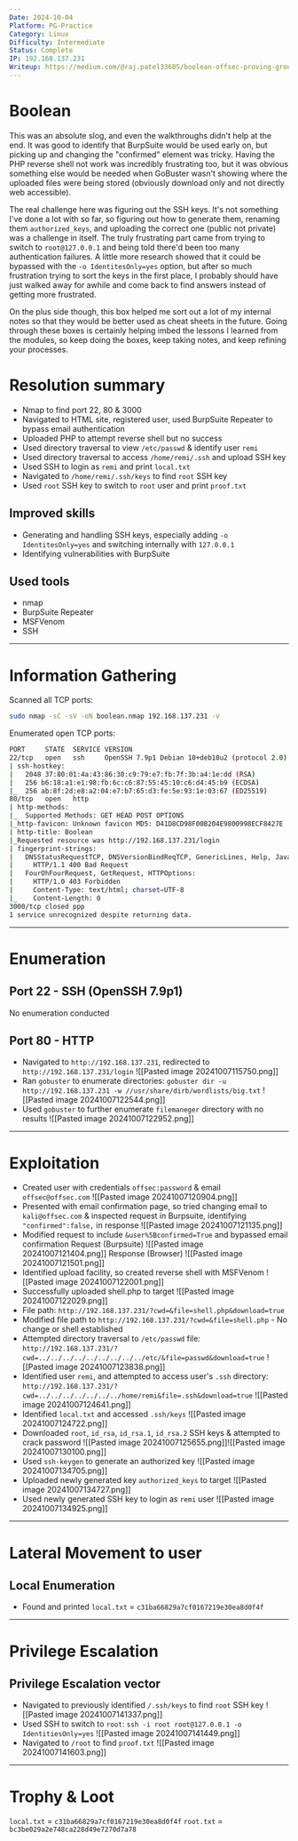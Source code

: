 ```yaml
---
Date: 2024-10-04
Platform: PG-Practice
Category: Linux
Difficulty: Intermediate
Status: Complete
IP: 192.168.137.231
Writeup: https://medium.com/@raj.patel33605/boolean-offsec-proving-groundswriteup-8f626bbb1b3f
---
```

# Boolean
This was an absolute slog, and even the walkthroughs didn't help at the end. It was good to identify that BurpSuite would be used early on, but picking up and changing the "confirmed" element was tricky. Having the PHP reverse shell not work was incredibly frustrating too, but it was obvious something else would be needed when GoBuster wasn't showing where the uploaded files were being stored (obviously download only and not directly web accessible).

The real challenge here was figuring out the SSH keys. It's not something I've done a lot with so far, so figuring out how to generate them, renaming them `authorized_keys`, and uploading the correct one (public not private) was a challenge in itself. The truly frustrating part came from trying to switch to `root@127.0.0.1` and being told there'd been too many authentication failures. A little more research showed that it could be bypassed with the `-o IdentitesOnly=yes` option, but after so much frustration trying to sort the keys in the first place, I probably should have just walked away for awhile and come back to find answers instead of getting more frustrated.

On the plus side though, this box helped me sort out a lot of my internal notes so that they would be better used as cheat sheets in the future. Going through these boxes is certainly helping imbed the lessons I learned from the modules, so keep doing the boxes, keep taking notes, and keep refining your processes. 
# Resolution summary
- Nmap to find port 22, 80 & 3000
- Navigated to HTML site, registered user, used BurpSuite Repeater to bypass email authentication
- Uploaded PHP to attempt reverse shell but no success
- Used directory traversal to view `/etc/passwd` & identify user `remi`
- Used directory traversal to access `/home/remi/.ssh` and upload SSH key
- Used SSH to login as `remi` and print `local.txt`
- Navigated to `/home/remi/.ssh/keys` to find `root` SSH key
- Used `root` SSH key to switch to `root` user and print `proof.txt`
## Improved skills
- Generating and handling SSH keys, especially adding `-o IdentitesOnly=yes` and switching internally with `127.0.0.1`
- Identifying vulnerabilities with BurpSuite
## Used tools
- nmap
- BurpSuite Repeater
- MSFVenom
- SSH

---
# Information Gathering
Scanned all TCP ports:
```bash
sudo nmap -sC -sV -oN boolean.nmap 192.168.137.231 -v
```

Enumerated open TCP ports:
```bash
PORT     STATE  SERVICE VERSION
22/tcp   open   ssh     OpenSSH 7.9p1 Debian 10+deb10u2 (protocol 2.0)
| ssh-hostkey: 
|   2048 37:80:01:4a:43:86:30:c9:79:e7:fb:7f:3b:a4:1e:dd (RSA)
|   256 b6:18:a1:e1:98:fb:6c:c6:87:55:45:10:c6:d4:45:b9 (ECDSA)
|_  256 ab:8f:2d:e8:a2:04:e7:b7:65:d3:fe:5e:93:1e:03:67 (ED25519)
80/tcp   open   http
| http-methods: 
|_  Supported Methods: GET HEAD POST OPTIONS
|_http-favicon: Unknown favicon MD5: D41D8CD98F00B204E9800998ECF8427E
| http-title: Boolean
|_Requested resource was http://192.168.137.231/login
| fingerprint-strings: 
|   DNSStatusRequestTCP, DNSVersionBindReqTCP, GenericLines, Help, JavaRMI, Kerberos, LANDesk-RC, LDAPBindReq, LDAPSearchReq, LPDString, NCP, NotesRPC, RPCCheck, RTSPRequest, SIPOptions, SMBProgNeg, SSLSessionReq, TLSSessionReq, TerminalServer, TerminalServerCookie, WMSRequest, X11Probe, afp, giop, ms-sql-s, oracle-tns: 
|     HTTP/1.1 400 Bad Request
|   FourOhFourRequest, GetRequest, HTTPOptions: 
|     HTTP/1.0 403 Forbidden
|     Content-Type: text/html; charset=UTF-8
|_    Content-Length: 0
3000/tcp closed ppp
1 service unrecognized despite returning data.
```

---
# Enumeration

## Port 22 - SSH (OpenSSH 7.9p1)
No enumeration conducted
## Port 80 - HTTP
- Navigated to `http://192.168.137.231`, redirected to `http://192.168.137.231/login`
![[Pasted image 20241007115750.png]]
- Ran `gobuster` to enumerate directories: `gobuster dir -u  http://192.168.137.231 -w //usr/share/dirb/wordlists/big.txt`
![[Pasted image 20241007122544.png]]
- Used `gobuster` to further enumerate `filemaneger` directory with no results
![[Pasted image 20241007122952.png]]

---
# Exploitation
- Created user with credentials `offsec:password` & email `offsec@offsec.com`
![[Pasted image 20241007120904.png]]
- Presented with email confirmation page, so tried changing email to `kali@offsec.com` & inspected request in Burpsuite, identifying `"confirmed":false,` in response
![[Pasted image 20241007121135.png]]
- Modified request to include `&user%5Bconfirmed=True` and bypassed email confirmation
Request (Burpsuite)
![[Pasted image 20241007121404.png]]
Response (Browser)
![[Pasted image 20241007121501.png]]
- Identified upload facility, so created reverse shell with MSFVenom
![[Pasted image 20241007122001.png]]
- Successfully uploaded shell.php to target
![[Pasted image 20241007122029.png]]
- File path: `http://192.168.137.231/?cwd=&file=shell.php&download=true`
- Modified file path to `http://192.168.137.231/?cwd=&file=shell.php` - No change or shell established
- Attempted directory traversal to `/etc/passwd` file: `http://192.168.137.231/?cwd=../../../../../../../../../etc/&file=passwd&download=true`
![[Pasted image 20241007123838.png]]
- Identified user `remi`, and attempted to access user's `.ssh` directory: `http://192.168.137.231/?cwd=../../../../../../../home/remi&file=.ssh&download=true`
![[Pasted image 20241007124641.png]]
- Identified `local.txt` and accessed `.ssh/keys`
![[Pasted image 20241007124722.png]]
- Downloaded `root`, `id_rsa`, `id_rsa.1`, `id_rsa.2` SSH keys & attempted to crack password
![[Pasted image 20241007125655.png]]![[Pasted image 20241007130100.png]]
- Used `ssh-keygen` to generate an authorized key
![[Pasted image 20241007134705.png]]
- Uploaded newly generated key `authorized_keys` to target
![[Pasted image 20241007134727.png]]
- Used newly generated SSH key to login as `remi` user
![[Pasted image 20241007134925.png]]
---
# Lateral Movement to user
## Local Enumeration
- Found and printed `local.txt` = `c31ba66829a7cf0167219e30ea8d0f4f`
---
# Privilege Escalation
## Privilege Escalation vector
- Navigated to previously identified `/.ssh/keys` to find `root` SSH key
![[Pasted image 20241007141337.png]]
- Used SSH to switch to `root`: `ssh -i root root@127.0.0.1 -o IdentitiesOnly=yes`
![[Pasted image 20241007141449.png]]
- Navigated to `/root` to find `proof.txt`
![[Pasted image 20241007141603.png]]
---
# Trophy & Loot
`local.txt` = `c31ba66829a7cf0167219e30ea8d0f4f`
`root.txt` = `bc3be029a2e748ca228d49e7270d7a78`